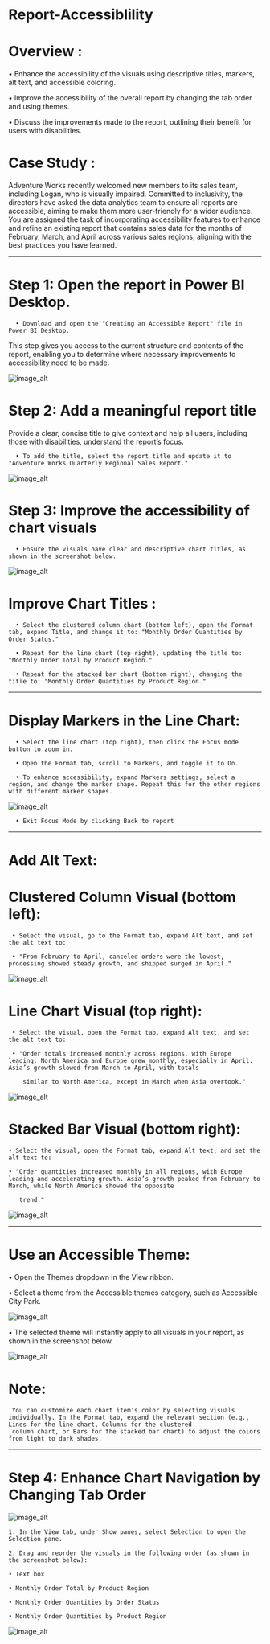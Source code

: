 # Report-Accessiblility

# Overview :

• Enhance the accessibility of the visuals using descriptive titles, markers, alt text, and accessible coloring.

• Improve the accessibility of the overall report by changing the tab order and using themes.

• Discuss the improvements made to the report, outlining their benefit for users with disabilities.

# Case Study : 

  Adventure Works recently welcomed new members to its sales team, including Logan, who is visually impaired. Committed to inclusivity, the directors have asked the data analytics team to 
  ensure all reports are accessible, aiming to make them 
  more user-friendly for a wider audience. You are assigned the task of incorporating accessibility features to enhance and refine an existing report that contains sales data for the months 
  of February, March, and April across various sales 
  regions, aligning with the best practices you have learned.

-------------------------------------------------------------------------------------------------------------------------------------------------------------------

# Step 1: Open the report in Power BI Desktop.

      • Download and open the "Creating an Accessible Report" file in Power BI Desktop.

  This step gives you access to the current structure and contents of the report, enabling you to determine where necessary improvements to accessibility need to be made.

![image_alt](https://github.com/DSgenes/Report-Accessiblility/blob/47d002ac492d4a1839c03bd7645917356f811c3c/Screenshot%201.png)

# Step 2: Add a meaningful report title

  Provide a clear, concise title to give context and help all users, including those with disabilities, understand the report’s focus.

      • To add the title, select the report title and update it to "Adventure Works Quarterly Regional Sales Report."

  ![image_alt](https://github.com/DSgenes/Report-Accessiblility/blob/6b49d96d2e28c094b575cec09f098db4bec90a5a/Screenshot%202.png)

# Step 3: Improve the accessibility of chart visuals

      • Ensure the visuals have clear and descriptive chart titles, as shown in the screenshot below.

![image_alt](https://github.com/DSgenes/Report-Accessiblility/blob/649727e42ccff4d60233b94371930243137995b4/Screenshot%203.png)

# Improve Chart Titles : 

      • Select the clustered column chart (bottom left), open the Format tab, expand Title, and change it to: "Monthly Order Quantities by Order Status."

      • Repeat for the line chart (top right), updating the title to: "Monthly Order Total by Product Region."
      
      • Repeat for the stacked bar chart (bottom right), changing the title to: "Monthly Order Quantities by Product Region."

--------------------------------------------------------------------------------------------------------------------------------------------------------------------

# Display Markers in the Line Chart:

      • Select the line chart (top right), then click the Focus mode button to zoom in.
       
      • Open the Format tab, scroll to Markers, and toggle it to On.
       
      • To enhance accessibility, expand Markers settings, select a region, and change the marker shape. Repeat this for the other regions with different marker shapes.

![image_alt](https://github.com/DSgenes/Report-Accessiblility/blob/2ed92956753dd82988b76030c061e7865aacd4e1/Screenshot%205.png)

      • Exit Focus Mode by clicking Back to report 

---------------------------------------------------------------------------------------------------------------------------------------------------------------------

# Add Alt Text:

# Clustered Column Visual (bottom left):

     • Select the visual, go to the Format tab, expand Alt text, and set the alt text to:
    
     • "From February to April, canceled orders were the lowest, processing showed steady growth, and shipped surged in April."

![image_alt](https://github.com/DSgenes/Report-Accessiblility/blob/6989ffa055d2d53efcedce7e3b4badbf27233f56/Screenshot%206.png)

# Line Chart Visual (top right):

     • Select the visual, open the Format tab, expand Alt text, and set the alt text to:
    
     • "Order totals increased monthly across regions, with Europe leading. North America and Europe grew monthly, especially in April. Asia’s growth slowed from March to April, with totals 
     
        similar to North America, except in March when Asia overtook."

![image_alt](https://github.com/DSgenes/Report-Accessiblility/blob/023ac9a693a65f985c3ffd2d543e966e8cccf205/Screenshot%207.png)

# Stacked Bar Visual (bottom right):

    • Select the visual, open the Format tab, expand Alt text, and set the alt text to:

    • "Order quantities increased monthly in all regions, with Europe leading and accelerating growth. Asia’s growth peaked from February to March, while North America showed the opposite 
     
       trend."

![image_alt](https://github.com/DSgenes/Report-Accessiblility/blob/07853034069c8599b88e84983fb251f63238d688/Screenshot%208.png)

----------------------------------------------------------------------------------------------------------------------------------------------------------------------

# Use an Accessible Theme:

   • Open the Themes dropdown in the View ribbon.
  
   • Select a theme from the Accessible themes category, such as Accessible City Park.

![image_alt](https://github.com/DSgenes/Report-Accessiblility/blob/d12c956804d53efa03f87b07c03c2701d3c3414a/Screenshot%209.png)

   • The selected theme will instantly apply to all visuals in your report, as shown in the screenshot below.

![image_alt](https://github.com/DSgenes/Report-Accessiblility/blob/c49a2d5077271d6d8a0320ae09baa9d998ffe8bb/Screenshot%2010.png)

# Note:
     You can customize each chart item's color by selecting visuals individually. In the Format tab, expand the relevant section (e.g., Lines for the line chart, Columns for the clustered 
     column chart, or Bars for the stacked bar chart) to adjust the colors from light to dark shades.

-------------------------------------------------------------------------------------------------------------------------------------------------------------------------

# Step 4: Enhance Chart Navigation by Changing Tab Order

![image_alt]()

    1. In the View tab, under Show panes, select Selection to open the Selection pane.
      
    2. Drag and reorder the visuals in the following order (as shown in the screenshot below):
      
    • Text box
      
    • Monthly Order Total by Product Region
      
    • Monthly Order Quantities by Order Status
      
    • Monthly Order Quantities by Product Region

![image_alt]()
